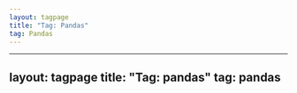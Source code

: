 ```yaml
---
layout: tagpage
title: "Tag: Pandas"
tag: Pandas
---
```

---
layout: tagpage
title: "Tag: pandas"
tag: pandas
---
